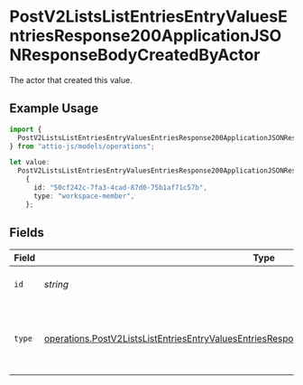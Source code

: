 # PostV2ListsListEntriesEntryValuesEntriesResponse200ApplicationJSONResponseBodyCreatedByActor

The actor that created this value.

## Example Usage

```typescript
import {
  PostV2ListsListEntriesEntryValuesEntriesResponse200ApplicationJSONResponseBodyCreatedByActor,
} from "attio-js/models/operations";

let value:
  PostV2ListsListEntriesEntryValuesEntriesResponse200ApplicationJSONResponseBodyCreatedByActor =
    {
      id: "50cf242c-7fa3-4cad-87d0-75b1af71c57b",
      type: "workspace-member",
    };
```

## Fields

| Field                                                                                                                                                                                                          | Type                                                                                                                                                                                                           | Required                                                                                                                                                                                                       | Description                                                                                                                                                                                                    |
| -------------------------------------------------------------------------------------------------------------------------------------------------------------------------------------------------------------- | -------------------------------------------------------------------------------------------------------------------------------------------------------------------------------------------------------------- | -------------------------------------------------------------------------------------------------------------------------------------------------------------------------------------------------------------- | -------------------------------------------------------------------------------------------------------------------------------------------------------------------------------------------------------------- |
| `id`                                                                                                                                                                                                           | *string*                                                                                                                                                                                                       | :heavy_minus_sign:                                                                                                                                                                                             | An ID to identify the actor.                                                                                                                                                                                   |
| `type`                                                                                                                                                                                                         | [operations.PostV2ListsListEntriesEntryValuesEntriesResponse200ApplicationJSONResponseBodyType](../../models/operations/postv2listslistentriesentryvaluesentriesresponse200applicationjsonresponsebodytype.md) | :heavy_minus_sign:                                                                                                                                                                                             | The type of actor. [Read more information on actor types here](/docs/actors).                                                                                                                                  |